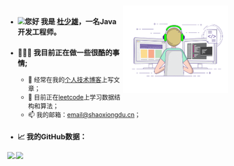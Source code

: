 <img align="right" alt="GIF" src="https://raw.githubusercontent.com/shaoxiongdu/ShaoxiongDu/main/coding.gif"  width="240" height="200" />

- ### <img src="https://media.giphy.com/media/hvRJCLFzcasrR4ia7z/giphy.gif" width="25px">您好 我是 <a href="http://www.shaoxiongdu.cn" target="_blank">杜少雄</a>，一名Java开发工程师。
- ### 👨🏻‍💻 我目前正在做一些很酷的事情;
  - 📝 经常在我的<a href="http://www.shaoxiongdu.cn" target="_blank">个人技术博客</a>上写文章；
  - 🚀 目前正在<a href="https://leetcode-cn.com/u/shaoxiongdu" target="_blank">leetcode</a>上学习数据结构和算法；
  - 📫 我的邮箱：<a target="_blank" href="mailto:email@shaoxiongdu.cn" >email@shaoxiongdu.cn；</a>

- ### 📈 我的GitHub数据：
<a href="https://github-readme-stats.vercel.app/api?cache_seconds=1800&username=shaoxiongdu">
  <img align="center" src="https://github-readme-stats.vercel.app/api?hide_title=true&cache_seconds=1800&username=shaoxiongdu&hide_border=false&show_icons=true&include_all_commits=true&count_private=true&theme=buefy&locale=cn&line_height=20" />
</a>
<a href="https://github-readme-stats.vercel.app/api/top-langs/?layout=compact&username=shaoxiongdu">
  <img align="center" src="https://github-readme-stats.vercel.app/api/top-langs/?layout=compact&username=shaoxiongdu&hide_title=true&hide_border=false&line_height=20&theme=flag-india&locale=cn" />
</a>

